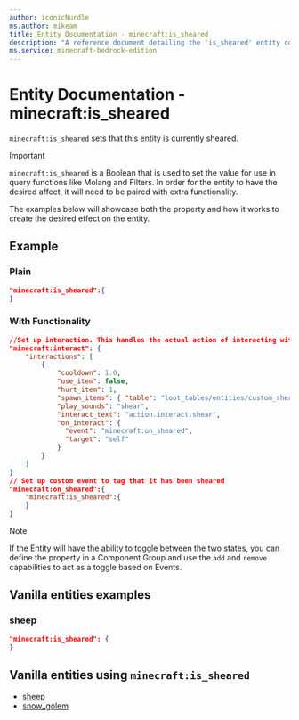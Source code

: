 ```yaml
---
author: iconicNurdle
ms.author: mikeam
title: Entity Documentation - minecraft:is_sheared
description: "A reference document detailing the 'is_sheared' entity component"
ms.service: minecraft-bedrock-edition
---
```


# Entity Documentation -  minecraft:is_sheared

`minecraft:is_sheared` sets that this entity is currently sheared.

> [!IMPORTANT]
> `minecraft:is_sheared` is a Boolean that is used to set the value for use in query functions like Molang and Filters. In order for the entity to have the desired affect, it will need to be paired with extra functionality.
>
> The examples below will showcase both the property and how it works to create the desired effect on the entity.

## Example

### Plain

```json
"minecraft:is_sheared":{
}
```

### With Functionality

```json
//Set up interaction. This handles the actual action of interacting with shears.
"minecraft:interact": {
    "interactions": [
        {
            "cooldown": 1.0,
            "use_item": false,
            "hurt_item": 1,
            "spawn_items": { "table": "loot_tables/entities/custom_shear.json" },
            "play_sounds": "shear",
            "interact_text": "action.interact.shear",
            "on_interact": {
              "event": "minecraft:on_sheared",
              "target": "self"
            }
        }
    ]
}
// Set up custom event to tag that it has been sheared
"minecraft:on_sheared":{
    "minecraft:is_sheared":{
    }
}
```

> [!NOTE]
> If the Entity will have the ability to toggle between the two states, you can define the property in a Component Group and use the `add` and `remove` capabilities to act as a toggle based on Events.

## Vanilla entities examples

### sheep

```json
"minecraft:is_sheared": {
}
```

## Vanilla entities using `minecraft:is_sheared`

- [sheep](../../../../Source/VanillaBehaviorPack_Snippets/entities/sheep.md)
- [snow_golem](../../../../Source/VanillaBehaviorPack_Snippets/entities/snow_golem.md)
